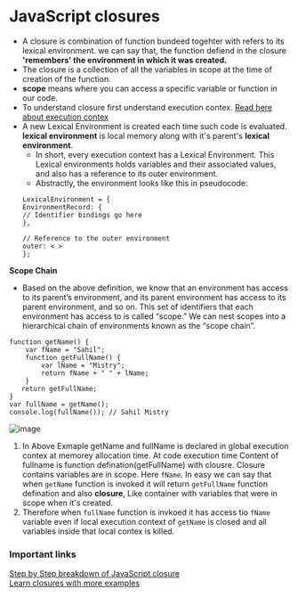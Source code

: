 # JavaScript closures
* A closure is combination of function bundeed togehter with refers to its lexical environment. we can say that, the function defiend in the closure **'remembers' the environment in which it was created.** 
* The closure is a collection of all the variables in scope at the time of creation of the function.
* **scope** means where you can access a specific variable or function in our code.
* To understand closure first understand execution contex. [Read here about execution contex]()
* A new Lexical Environment is created each time such code is evaluated. **lexical environment** is local memory along with it's  parent's **lexical environment**.
    * In short, every execution context has a Lexical Environment. This Lexical environments holds variables and their associated values, and also has a reference to its outer environment.
    * Abstractly, the environment looks like this in pseudocode:
    ```
    LexicalEnvironment = {
    EnvironmentRecord: {
    // Identifier bindings go here
    },
    
    // Reference to the outer environment
    outer: < >
    };
    ```
**Scope Chain**
* Based on the above definition, we know that an environment has access to its parent’s environment, and its parent environment has access to its parent environment, and so on. This set of identifiers that each environment has access to is called “scope.” We can nest scopes into a hierarchical chain of environments known as the “scope chain”.
```
function getName() {
    var fName = "Sahil";
    function getFullName() {
        var lName = "Mistry";
        return fName + " " + lName;
    }
   return getFullName;
}
var fullName = getName();
console.log(fullName()); // Sahil Mistry
 ```
 ![image](https://user-images.githubusercontent.com/124886751/227216857-f6810154-ce29-4c21-9ab9-c01bc22ef05d.png)
1) In Above Exmaple getName and fullName is declared in global execution contex at memorey allocation time. At code execution time Content of fullname is function defination(getFullName) with clousre. Closure contains variables are in scope. Here ```fName```.
    In easy we can say that when ```getName``` function is invoked it will return ```getFullName``` function defination and also  **closure**, Like container with variables that were in scope when it's created.
2) Therefore when ```fullName``` function is invkoed it has access tio ```fName``` variable even if local execution context of ```getName``` is closed and all variables inside that local contex is killed.
### Important links 
[Step by Step breakdown of JavaScript closure](https://medium.com/dailyjs/i-never-understood-javascript-closures-9663703368e8)      
[Learn closures with more examples](https://www.freecodecamp.org/news/lets-learn-javascript-closures-66feb44f6a44/)
